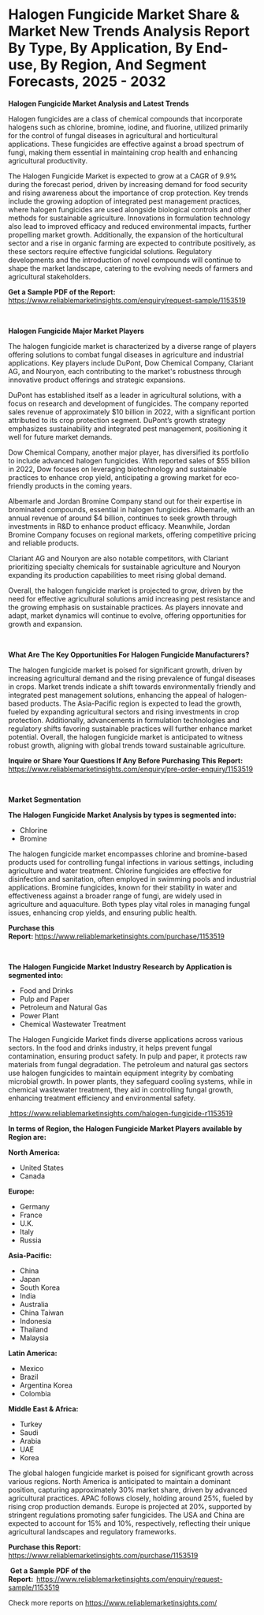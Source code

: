 <p><h1>Halogen Fungicide Market Share & Market New Trends Analysis Report By Type, By Application, By End-use, By Region, And Segment Forecasts, 2025 - 2032</h1></p><p><strong>Halogen Fungicide Market Analysis and Latest Trends</strong></p>
<p><p>Halogen fungicides are a class of chemical compounds that incorporate halogens such as chlorine, bromine, iodine, and fluorine, utilized primarily for the control of fungal diseases in agricultural and horticultural applications. These fungicides are effective against a broad spectrum of fungi, making them essential in maintaining crop health and enhancing agricultural productivity.</p><p>The Halogen Fungicide Market is expected to grow at a CAGR of 9.9% during the forecast period, driven by increasing demand for food security and rising awareness about the importance of crop protection. Key trends include the growing adoption of integrated pest management practices, where halogen fungicides are used alongside biological controls and other methods for sustainable agriculture. Innovations in formulation technology also lead to improved efficacy and reduced environmental impacts, further propelling market growth. Additionally, the expansion of the horticultural sector and a rise in organic farming are expected to contribute positively, as these sectors require effective fungicidal solutions. Regulatory developments and the introduction of novel compounds will continue to shape the market landscape, catering to the evolving needs of farmers and agricultural stakeholders.</p></p>
<p><strong>Get a Sample PDF of the Report:&nbsp;</strong> <a href="https://www.reliablemarketinsights.com/enquiry/request-sample/1153519?utm_campaign=2100&utm_medium=2&utm_source=Github&utm_content=ia&utm_term=05022025&utm_id=halogen-fungicide">https://www.reliablemarketinsights.com/enquiry/request-sample/1153519</a></p>
<p>&nbsp;</p>
<p><strong>Halogen Fungicide Major Market Players</strong></p>
<p><p>The halogen fungicide market is characterized by a diverse range of players offering solutions to combat fungal diseases in agriculture and industrial applications. Key players include DuPont, Dow Chemical Company, Clariant AG, and Nouryon, each contributing to the market's robustness through innovative product offerings and strategic expansions.</p><p>DuPont has established itself as a leader in agricultural solutions, with a focus on research and development of fungicides. The company reported sales revenue of approximately $10 billion in 2022, with a significant portion attributed to its crop protection segment. DuPont’s growth strategy emphasizes sustainability and integrated pest management, positioning it well for future market demands.</p><p>Dow Chemical Company, another major player, has diversified its portfolio to include advanced halogen fungicides. With reported sales of $55 billion in 2022, Dow focuses on leveraging biotechnology and sustainable practices to enhance crop yield, anticipating a growing market for eco-friendly products in the coming years.</p><p>Albemarle and Jordan Bromine Company stand out for their expertise in brominated compounds, essential in halogen fungicides. Albemarle, with an annual revenue of around $4 billion, continues to seek growth through investments in R&D to enhance product efficacy. Meanwhile, Jordan Bromine Company focuses on regional markets, offering competitive pricing and reliable products.</p><p>Clariant AG and Nouryon are also notable competitors, with Clariant prioritizing specialty chemicals for sustainable agriculture and Nouryon expanding its production capabilities to meet rising global demand.</p><p>Overall, the halogen fungicide market is projected to grow, driven by the need for effective agricultural solutions amid increasing pest resistance and the growing emphasis on sustainable practices. As players innovate and adapt, market dynamics will continue to evolve, offering opportunities for growth and expansion.</p></p>
<p>&nbsp;</p>
<p><strong>What Are The Key Opportunities For Halogen Fungicide Manufacturers?</strong></p>
<p><p>The halogen fungicide market is poised for significant growth, driven by increasing agricultural demand and the rising prevalence of fungal diseases in crops. Market trends indicate a shift towards environmentally friendly and integrated pest management solutions, enhancing the appeal of halogen-based products. The Asia-Pacific region is expected to lead the growth, fueled by expanding agricultural sectors and rising investments in crop protection. Additionally, advancements in formulation technologies and regulatory shifts favoring sustainable practices will further enhance market potential. Overall, the halogen fungicide market is anticipated to witness robust growth, aligning with global trends toward sustainable agriculture.</p></p>
<p><strong>Inquire or Share Your Questions If Any Before Purchasing This Report:</strong> <a href="https://www.reliablemarketinsights.com/enquiry/pre-order-enquiry/1153519?utm_campaign=2100&utm_medium=2&utm_source=Github&utm_content=ia&utm_term=05022025&utm_id=halogen-fungicide">https://www.reliablemarketinsights.com/enquiry/pre-order-enquiry/1153519</a></p>
<p>&nbsp;</p>
<p><strong>Market Segmentation</strong></p>
<p><strong>The Halogen Fungicide Market Analysis by types is segmented into:</strong></p>
<p><ul><li>Chlorine</li><li>Bromine</li></ul></p>
<p><p>The halogen fungicide market encompasses chlorine and bromine-based products used for controlling fungal infections in various settings, including agriculture and water treatment. Chlorine fungicides are effective for disinfection and sanitation, often employed in swimming pools and industrial applications. Bromine fungicides, known for their stability in water and effectiveness against a broader range of fungi, are widely used in agriculture and aquaculture. Both types play vital roles in managing fungal issues, enhancing crop yields, and ensuring public health.</p></p>
<p><strong>Purchase this Report:&nbsp;</strong><a href="https://www.reliablemarketinsights.com/purchase/1153519?utm_campaign=2100&utm_medium=2&utm_source=Github&utm_content=ia&utm_term=05022025&utm_id=halogen-fungicide">https://www.reliablemarketinsights.com/purchase/1153519</a></p>
<p>&nbsp;</p>
<p><strong>The Halogen Fungicide Market Industry Research by Application is segmented into:</strong></p>
<p><ul><li>Food and Drinks</li><li>Pulp and Paper</li><li>Petroleum and Natural Gas</li><li>Power Plant</li><li>Chemical Wastewater Treatment</li></ul></p>
<p><p>The Halogen Fungicide Market finds diverse applications across various sectors. In the food and drinks industry, it helps prevent fungal contamination, ensuring product safety. In pulp and paper, it protects raw materials from fungal degradation. The petroleum and natural gas sectors use halogen fungicides to maintain equipment integrity by combating microbial growth. In power plants, they safeguard cooling systems, while in chemical wastewater treatment, they aid in controlling fungal growth, enhancing treatment efficiency and environmental safety.</p></p>
<p><a href="https://www.reliablemarketinsights.com/halogen-fungicide-r1153519?utm_campaign=2100&utm_medium=2&utm_source=Github&utm_content=ia&utm_term=05022025&utm_id=halogen-fungicide">&nbsp;https://www.reliablemarketinsights.com/halogen-fungicide-r1153519</a></p>
<p><strong>In terms of Region, the Halogen Fungicide Market Players available by Region are:</strong></p>
<p>
    <p> <strong> North America: </strong>
        <ul>
            <li>United States</li>
            <li>Canada</li>
        </ul>
        </p> 
    <p> <strong> Europe: </strong>
        <ul>
            <li>Germany</li>
            <li>France</li>
            <li>U.K.</li>
            <li>Italy</li>
            <li>Russia</li>
        </ul>
        </p> 
    <p> <strong> Asia-Pacific: </strong>
        <ul>
            <li>China</li>
            <li>Japan</li>
            <li>South Korea</li>
            <li>India</li>
            <li>Australia</li>
            <li>China Taiwan</li>
            <li>Indonesia</li>
            <li>Thailand</li>
            <li>Malaysia</li>
        </ul>
        </p> 
    <p> <strong> Latin America: </strong>
        <ul>
            <li>Mexico</li>
            <li>Brazil</li>
            <li>Argentina Korea</li>
            <li>Colombia</li>
        </ul>
        </p> 
    <p> <strong> Middle East & Africa: </strong>
        <ul>
            <li>Turkey</li>
            <li>Saudi</li>
            <li>Arabia</li>
            <li>UAE</li>
            <li>Korea</li>
        </ul>
    </p>
    </p>
<p><p>The global halogen fungicide market is poised for significant growth across various regions. North America is anticipated to maintain a dominant position, capturing approximately 30% market share, driven by advanced agricultural practices. APAC follows closely, holding around 25%, fueled by rising crop production demands. Europe is projected at 20%, supported by stringent regulations promoting safer fungicides. The USA and China are expected to account for 15% and 10%, respectively, reflecting their unique agricultural landscapes and regulatory frameworks.</p></p>
<p><strong>Purchase this Report: </strong><a href="https://www.reliablemarketinsights.com/purchase/1153519?utm_campaign=2100&utm_medium=2&utm_source=Github&utm_content=ia&utm_term=05022025&utm_id=halogen-fungicide">https://www.reliablemarketinsights.com/purchase/1153519</a></p>
<p>&nbsp;<strong>Get a Sample PDF of the Report:&nbsp;&nbsp;</strong><a href="https://www.reliablemarketinsights.com/enquiry/request-sample/1153519?utm_campaign=2100&utm_medium=2&utm_source=Github&utm_content=ia&utm_term=05022025&utm_id=halogen-fungicide">https://www.reliablemarketinsights.com/enquiry/request-sample/1153519</a></p>
<p><strong></strong></p>
<p>Check more reports on <a href="https://www.reliablemarketinsights.com/?utm_campaign=2100&utm_medium=2&utm_source=Github&utm_content=ia&utm_term=05022025&utm_id=halogen-fungicide">https://www.reliablemarketinsights.com/</a></p>